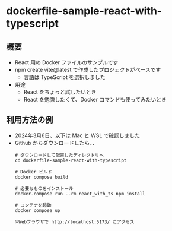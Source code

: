 # dockerfile-sample-react-with-typescript

## 概要
- React 用の Docker ファイルのサンプルです  
- npm create vite@latest で作成したプロジェクトがベースです  
  - 言語は TypeScript を選択しました  
- 用途  
  - React をちょっと試したいとき  
  - React を勉強したくて、Docker コマンドも使ってみたいとき  
## 利用方法の例
- 2024年3月6日、以下は Mac と WSL で確認しました
- Github からダウンロードしたら、、  
  ```
  # ダウンロードして配置したディレクトリへ
  cd dockerfile-sample-react-with-typescript

  # Docker ビルド
  docker compose build
  
  # 必要なものをインストール
  docker-compose run --rm react_with_ts npm install
  
  # コンテナを起動
  docker compose up

  ※Webブラウザで http://localhost:5173/ にアクセス
  ```
